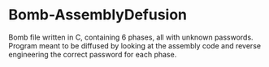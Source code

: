 # Bomb-AssemblyDefusion
Bomb file written in C, containing 6 phases, all with unknown passwords. Program meant to be diffused by looking at the assembly code and reverse engineering the correct password for each phase.
